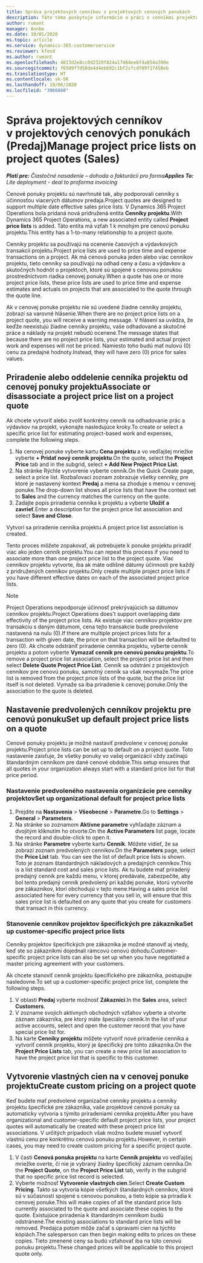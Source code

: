 ```yaml
---
title: Správa projektových cenníkov v projektových cenových ponukách
description: Táto téma poskytuje informácie o práci s cenníkmi projektov v cenových ponukách. (Sales)
author: rumant
manager: Annbe
ms.date: 10/01/2020
ms.topic: article
ms.service: dynamics-365-customerservice
ms.reviewer: kfend
ms.author: rumant
ms.openlocfilehash: 4013d2e8cc0d2329f824a17484ee6f4a054a390e
ms.sourcegitcommit: f6509f7d50de4d4ebb92c1bf2cfcdf09f17458eb
ms.translationtype: HT
ms.contentlocale: sk-SK
ms.lasthandoff: 10/06/2020
ms.locfileid: "3966860"
---
```

# <a name="manage-project-price-lists-on-project-quotes-sales"></a><span data-ttu-id="8ee1d-104">Správa projektových cenníkov v projektových cenových ponukách (Predaj)</span><span class="sxs-lookup"><span data-stu-id="8ee1d-104">Manage project price lists on project quotes (Sales)</span></span>

<span data-ttu-id="8ee1d-105">_**Platí pre:** Čiastočné nasadenie – dohoda o fakturácii pro forma_</span><span class="sxs-lookup"><span data-stu-id="8ee1d-105">_**Applies To:** Lite deployment - deal to proforma invoicing_</span></span>

<span data-ttu-id="8ee1d-106">Cenové ponuky projektu sú navrhnuté tak, aby podporovali cenníky s účinnosťou viacerých dátumov predaja.</span><span class="sxs-lookup"><span data-stu-id="8ee1d-106">Project quotes are designed to support multiple date effective sales price lists.</span></span> <span data-ttu-id="8ee1d-107">V Dynamics 365 Project Operations bola pridaná nová pridružená entita **Cenníky projektu**.</span><span class="sxs-lookup"><span data-stu-id="8ee1d-107">With Dynamics 365 Project Operations, a new associated entity called **Project price lists** is added.</span></span> <span data-ttu-id="8ee1d-108">Táto entita má vzťah 1 k mnohým pre cenovú ponuku projektu.</span><span class="sxs-lookup"><span data-stu-id="8ee1d-108">This entity has a 1-to-many relationship to a project quote.</span></span>

<span data-ttu-id="8ee1d-109">Cenníky projektu sa používajú na ocenenie časových a výdavkových transakcií projektu.</span><span class="sxs-lookup"><span data-stu-id="8ee1d-109">Project price lists are used to price time and expense transactions on a project.</span></span> <span data-ttu-id="8ee1d-110">Ak má cenová ponuka jeden alebo viac cenníkov projektu, tieto cenníky sa používajú na odhad ceny a času a výdavkov a skutočných hodnôt o projektoch, ktoré sú spojené s cenovou ponukou prostredníctvom riadka cenovej ponuky.</span><span class="sxs-lookup"><span data-stu-id="8ee1d-110">When a quote has one or more project price lists, these price lists are used to price time and expense estimates and actuals on projects that are associated to the quote through the quote line.</span></span>

<span data-ttu-id="8ee1d-111">Ak v cenovej ponuke projektu nie sú uvedené žiadne cenníky projektu, zobrazí sa varovné hlásenie.</span><span class="sxs-lookup"><span data-stu-id="8ee1d-111">When there are no project price lists on a project quote, you will receive a warning message.</span></span> <span data-ttu-id="8ee1d-112">V hlásení sa uvádza, že keďže neexistujú žiadne cenníky projektu, vaše odhadované a skutočné práce a náklady na projekt nebudú ocenené.</span><span class="sxs-lookup"><span data-stu-id="8ee1d-112">The message states that because there are no project price lists, your estimated and actual project work and expenses will not be priced.</span></span> <span data-ttu-id="8ee1d-113">Namiesto toho budú mať nulovú (0) cenu za predajné hodnoty.</span><span class="sxs-lookup"><span data-stu-id="8ee1d-113">Instead, they will have zero (0) price for sales values.</span></span>

## <a name="associate-or-disassociate-a-project-price-list-on-a-project-quote"></a><span data-ttu-id="8ee1d-114">Priradenie alebo oddelenie cenníka projektu od cenovej ponuky projektu</span><span class="sxs-lookup"><span data-stu-id="8ee1d-114">Associate or disassociate a project price list on a project quote</span></span>

<span data-ttu-id="8ee1d-115">Ak chcete vytvoriť alebo zvoliť konkrétny cenník na odhadovanie prác a výdavkov na projekt, vykonajte nasledujúce kroky.</span><span class="sxs-lookup"><span data-stu-id="8ee1d-115">To create or select a specific price list for estimating project-based work and expenses, complete the following steps.</span></span>

1. <span data-ttu-id="8ee1d-116">Na cenovej ponuke vyberte kartu **Cena projektu** a vo vedľajšej mriežke vyberte **+ Pridať nový cenník projektu**.</span><span class="sxs-lookup"><span data-stu-id="8ee1d-116">On the quote, select the **Project Price** tab and in the subgrid, select **+ Add New Project Price List**.</span></span>
2. <span data-ttu-id="8ee1d-117">Na stránke Rýchle vytvorenie vyberte cenník.</span><span class="sxs-lookup"><span data-stu-id="8ee1d-117">On the Quick Create page, select a price list.</span></span> <span data-ttu-id="8ee1d-118">Rozbaľovací zoznam zobrazuje všetky cenníky, pre ktoré je nastavený kontext **Predaj** a mena sa zhoduje s menou v cenovej ponuke.</span><span class="sxs-lookup"><span data-stu-id="8ee1d-118">The drop-down list shows all price lists that have the context set to **Sales** and the currency matches the currency on the quote.</span></span>
4. <span data-ttu-id="8ee1d-119">Zadajte popis priradenia cenníka k projektu a vyberte **Uložiť a zavrieť**.</span><span class="sxs-lookup"><span data-stu-id="8ee1d-119">Enter a description for the project price list association and select **Save and Close**.</span></span>

<span data-ttu-id="8ee1d-120">Vytvorí sa priradenie cenníka projektu.</span><span class="sxs-lookup"><span data-stu-id="8ee1d-120">A project price list association is created.</span></span>

<span data-ttu-id="8ee1d-121">Tento proces môžete zopakovať, ak potrebujete k ponuke projektu priradiť viac ako jeden cenník projektu.</span><span class="sxs-lookup"><span data-stu-id="8ee1d-121">You can repeat this process if you need to associate more than one project price list to the project quote.</span></span> <span data-ttu-id="8ee1d-122">Viac cenníkov projektu vytvorte, iba ak máte odlišné dátumy účinnosti pre každý z pridružených cenníkov projektu.</span><span class="sxs-lookup"><span data-stu-id="8ee1d-122">Only create multiple project price lists if you have different effective dates on each of the associated project price lists.</span></span>

> [!NOTE]
> <span data-ttu-id="8ee1d-123">Project Operations nepodporuje účinnosť prekrývajúcich sa dátumov cenníkov projektu.</span><span class="sxs-lookup"><span data-stu-id="8ee1d-123">Project Operations does't support overlapping date effectivity of the project price lists.</span></span> <span data-ttu-id="8ee1d-124">Ak existuje viac cenníkov projektov pre transakciu s daným dátumom, cena tejto transakcie bude predvolene nastavená na nulu (0).</span><span class="sxs-lookup"><span data-stu-id="8ee1d-124">If there are multiple project prices lists for a transaction with given date, the price on that transaction will be defaulted to zero (0).</span></span>
<span data-ttu-id="8ee1d-125">Ak chcete odstrániť priradenie cenníka projektu, vyberte cenník projektu a potom vyberte **Vymazať cenník pre cenovú ponuku projektu**.</span><span class="sxs-lookup"><span data-stu-id="8ee1d-125">To remove a project price list association, select the project price list and then select **Delete Quote Project Price List**.</span></span> <span data-ttu-id="8ee1d-126">Cenník sa odstráni z projektových cenníkov pre cenovú ponuku, samotný cenník sa však nevymaže.</span><span class="sxs-lookup"><span data-stu-id="8ee1d-126">The price list is removed from the project price lists of the quote, but the price list itself is not deleted.</span></span> <span data-ttu-id="8ee1d-127">Vymaže sa iba priradenie k cenovej ponuke.</span><span class="sxs-lookup"><span data-stu-id="8ee1d-127">Only the association to the quote is deleted.</span></span>

## <a name="set-up-default-project-price-lists-on-a-quote"></a><span data-ttu-id="8ee1d-128">Nastavenie predvolených cenníkov projektu pre cenovú ponuku</span><span class="sxs-lookup"><span data-stu-id="8ee1d-128">Set up default project price lists on a quote</span></span>

<span data-ttu-id="8ee1d-129">Cenové ponuky projektu je možné nastaviť predvolene v cenovej ponuke projektu.</span><span class="sxs-lookup"><span data-stu-id="8ee1d-129">Project price lists can be set up to default on a project quote.</span></span> <span data-ttu-id="8ee1d-130">Toto nastavenie zaisťuje, že všetky ponuky vo vašej organizácii vždy začínajú štandardným cenníkom pre dané cenové obdobie.</span><span class="sxs-lookup"><span data-stu-id="8ee1d-130">This setup ensures that all quotes in your organization always start with a standard price list for that price period.</span></span>

### <a name="set-up-organizational-default-for-project-price-lists"></a><span data-ttu-id="8ee1d-131">Nastavenie predvoleného nastavenia organizácie pre cenníky projektov</span><span class="sxs-lookup"><span data-stu-id="8ee1d-131">Set up organizational default for project price lists</span></span>

1. <span data-ttu-id="8ee1d-132">Prejdite na **Nastavenia** > **Všeobecné** > **Parametre**.</span><span class="sxs-lookup"><span data-stu-id="8ee1d-132">Go to **Settings** > **General** > **Parameters**.</span></span>
2. <span data-ttu-id="8ee1d-133">Na stránke so zoznamom **Aktívne parametre** vyhľadajte záznam a dvojitým kliknutím ho otvorte.</span><span class="sxs-lookup"><span data-stu-id="8ee1d-133">On the **Active Parameters** list page, locate the record and double-click to open it.</span></span> 
3. <span data-ttu-id="8ee1d-134">Na stránke **Parametre** vyberte kartu **Cenník**. Môžete vidieť, že sa zobrazí zoznam predvolených cenníkov.</span><span class="sxs-lookup"><span data-stu-id="8ee1d-134">On the **Parameters** page, select the **Price List** tab. You can see the list of default price lists is shown.</span></span> <span data-ttu-id="8ee1d-135">Toto je zoznam štandardných nákladových a predajných cenníkov.</span><span class="sxs-lookup"><span data-stu-id="8ee1d-135">This is a list standard cost and sales price lists.</span></span> <span data-ttu-id="8ee1d-136">Ak tu budete mať priradený predajný cenník pre každú menu, v ktorej predávate, zabezpečíte, aby bol tento predajný cenník predvolený pri každej ponuke, ktorú vytvoríte pre zákazníkov, ktorí obchodujú v tejto mene.</span><span class="sxs-lookup"><span data-stu-id="8ee1d-136">Having a sales price list associated here for every currency that you sell in, will ensure that this sales price list is defaulted on any quote that you create for customers that transact in this currency.</span></span>

### <a name="set-up-customer-specific-project-price-lists"></a><span data-ttu-id="8ee1d-137">Stanovenie cenníkov projektov špecifických pre zákazníka</span><span class="sxs-lookup"><span data-stu-id="8ee1d-137">Set up customer-specific project price lists</span></span>

<span data-ttu-id="8ee1d-138">Cenníky projektov špecifických pre zákazníka je možné stanoviť aj vtedy, keď ste so zákazníkmi dojednali rámcovú cenovú dohodu.</span><span class="sxs-lookup"><span data-stu-id="8ee1d-138">Customer-specific project price lists can also be set up when you have negotiated a master pricing agreement with your customers.</span></span>

<span data-ttu-id="8ee1d-139">Ak chcete stanoviť cenník projektu špecifického pre zákazníka, postupujte nasledovne.</span><span class="sxs-lookup"><span data-stu-id="8ee1d-139">To set up a customer-specific project price list, complete the following steps.</span></span>

1. <span data-ttu-id="8ee1d-140">V oblasti **Predaj** vyberte možnosť **Zákazníci**.</span><span class="sxs-lookup"><span data-stu-id="8ee1d-140">In the **Sales** area, select **Customers**.</span></span>
2. <span data-ttu-id="8ee1d-141">V zozname svojich aktívnych obchodných vzťahov vyberte a otvorte záznam zákazníka, pre ktorý máte špeciálny cenník.</span><span class="sxs-lookup"><span data-stu-id="8ee1d-141">In the list of your active accounts, select and open the customer record that you have special price list for.</span></span>
3. <span data-ttu-id="8ee1d-142">Na karte **Cenníky projektu** môžete vytvoriť nové priradenie cenníka a vytvoriť cenník projektu, ktorý je špecifický pre tohto zákazníka.</span><span class="sxs-lookup"><span data-stu-id="8ee1d-142">On the **Project Price Lists** tab, you can create a new price list association to have the project price list that is specific to this customer.</span></span>

## <a name="create-custom-pricing-on-a-project-quote"></a><span data-ttu-id="8ee1d-143">Vytvorenie vlastných cien na v cenovej ponuke projektu</span><span class="sxs-lookup"><span data-stu-id="8ee1d-143">Create custom pricing on a project quote</span></span>

<span data-ttu-id="8ee1d-144">Keď budete mať predvolené organizačné cenníky projektu a cenníky projektu špecifické pre zákazníka, vaše projektové cenové ponuky sa automaticky vytvoria s týmito priradeniami cenníka projektu.</span><span class="sxs-lookup"><span data-stu-id="8ee1d-144">After you have organizational and customer-specific default project price lists, your project quotes will automatically be created with these project price list associations.</span></span> <span data-ttu-id="8ee1d-145">V určitých prípadoch však možno budete musieť vytvoriť vlastnú cenu pre konkrétnu cenovú ponuku projektu.</span><span class="sxs-lookup"><span data-stu-id="8ee1d-145">However, in certain cases, you may need to create custom pricing for a specific project quote.</span></span> 

1. <span data-ttu-id="8ee1d-146">V časti **Cenová ponuka projektu** na karte **Cenník projektu** vo vedľajšej mriežke overte, či nie je vybraný žiadny špecifický záznam cenníka.</span><span class="sxs-lookup"><span data-stu-id="8ee1d-146">On the **Project Quote**, on the **Project Price List** tab, verify in the subgrid that no specific price list record is selected.</span></span>
2. <span data-ttu-id="8ee1d-147">Vyberte možnosť **Vytvorenie vlastných cien**.</span><span class="sxs-lookup"><span data-stu-id="8ee1d-147">Select **Create Custom Pricing**.</span></span> <span data-ttu-id="8ee1d-148">Takto sa vytvoria kópie všetkých štandardných cenníkov, ktoré sú v súčasnosti spojené s cenovou ponukou, a tieto kópie sa priradia k cenovej ponuke.</span><span class="sxs-lookup"><span data-stu-id="8ee1d-148">This will make copies of all the standard price lists currently associated to the quote and associate these copies to the quote.</span></span> <span data-ttu-id="8ee1d-149">Existujúce priradenia k štandardným cenníkom budú odstránené.</span><span class="sxs-lookup"><span data-stu-id="8ee1d-149">The existing associations to standard price lists will be removed.</span></span> <span data-ttu-id="8ee1d-150">Predajca potom môže začať s úpravami cien na týchto kópiách.</span><span class="sxs-lookup"><span data-stu-id="8ee1d-150">The salesperson can then begin making edits to prices on these copies.</span></span> <span data-ttu-id="8ee1d-151">Tieto zmenené ceny sa budú vzťahovať iba na túto cenovú ponuku projektu.</span><span class="sxs-lookup"><span data-stu-id="8ee1d-151">These changed prices will be applicable to this project quote only.</span></span>
